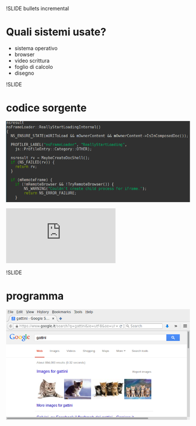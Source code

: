 !SLIDE bullets incremental

# Quali sistemi usate? #

* sistema operativo
* browser
* video scrittura
* foglio di calcolo
* disegno

!SLIDE

# codice sorgente

![Firefox Source](Firefox_nsFrameLoader.cpp.detail.png)

![fl][firefox-license]

!SLIDE

# programma

![Firefox Window](Firefox-Window.png)

[firefox-license]: https://hg.mozilla.org/mozilla-central/raw-file/4a07e1ac3cdf/toolkit/content/license.html
